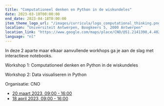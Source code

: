 ```yaml
---
title: "Computationeel denken en Python in de wiskundeles"
date: 2023-03-10T00:00:00
end_date: 2023-04-18T0:00:00
item_theme_logo_url: "/images/curricula/logo_computational_thinking.png"
location: "Universiteit Antwerpen, Boogkeers 5, 2000 Antwerpen"
location_link: "https://www.google.com/maps/place/CNO/@51.2141398,4.4021687,17z/data=!3m1!4b1!4m5!3m4!1s0x47c3f6ff172ceed5:0xb3b8225c72873810!8m2!3d51.2141398!4d4.4043574"
language: "nl"
---
```


In deze 2 aparte maar elkaar aanvullende workhops ga je aan de slag met interactieve notebooks.

Workshop 1: Computationeel denken en Python in de wiskundeles 

Workshop 2: Data visualiseren in Python

Organisatie: CNO

- [20 maart 2023, 09:00 - 16:00](https://cno.uantwerpen.be/nl/opleiding/computationeel-denken-en-python-in-de-wiskundeles-78677?filter=15_46_168)
- [18 april 2023, 09:00 - 16:00](https://cno.uantwerpen.be/nl/opleiding/data-visualiseren-in-python-python-in-wiskunde-78678?filter=15_46_168)
